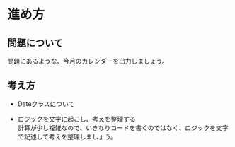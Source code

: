 # 進め方

## 問題について
問題にあるような、今月のカレンダーを出力しましょう。

## 考え方
- Dateクラスについて

- ロジックを文字に起こし、考えを整理する<br>
  計算が少し複雑なので、いきなりコードを書くのではなく、ロジックを文字で記述して考えを整理しましょう。<br>
